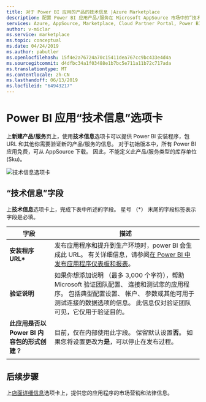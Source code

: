 ```yaml
---
title: 对于 Power BI 应用的产品的技术信息 |Azure Marketplace
description: 配置 Power BI 应用产品/服务在 Microsoft AppSource 市场中的“技术信息”字段。
services: Azure, AppSource, Marketplace, Cloud Partner Portal, Power BI
author: v-miclar
ms.service: marketplace
ms.topic: conceptual
ms.date: 04/24/2019
ms.author: pabutler
ms.openlocfilehash: 15f4e2a76724a70c15411dea767cc9bc433e4d4a
ms.sourcegitcommit: d4dfbc34a1f03488e1b7bc5e711a11b72c717ada
ms.translationtype: MT
ms.contentlocale: zh-CN
ms.lasthandoff: 06/13/2019
ms.locfileid: "64943217"
---
```

# <a name="power-bi-apps-technical-info-tab"></a>Power BI 应用“技术信息”选项卡

上**新建产品/服务**页上，使用**技术信息**选项卡可以提供 Power BI 安装程序，包 URL 和其他你需要验证新的产品/服务的信息。  对于初始版本中，所有 Power BI 应用免费，可从 AppSource 下载。 因此，不能定义此产品/服务类型的库存单位 (Sku)。

![技术信息选项卡](./media/technical-info-tab.png)


## <a name="technical-info-fields"></a>“技术信息”字段 

上**技术信息**选项卡上，完成下表中所述的字段。 星号 （*） 末尾的字段标签表示字段是必填。

|        字段          |  描述                                                                 |
|    ---------------    |  ----------------------------------------------------------------------------|
| **安装程序 URL\***     | 发布应用程序和提升到生产环境时，power BI 会生成此 URL。  有关详细信息，请参阅[在 Power BI 中发布应用程序仪表板和报表](https://docs.microsoft.com/power-bi/service-create-distribute-apps)。  |
|  **验证说明**  |  如果你想添加说明 （最多 3,000 个字符），帮助 Microsoft 验证团队配置、 连接和测试您的应用程序。 包括典型配置设置、 帐户、 参数或其他可用于测试连接的数据选项的信息。 此信息仅对验证团队可见，它仅用于验证目的。  |
| **此应用是否以 Power BI 内容包的形式创建？** | 目前，仅在内部使用此字段。 保留默认设置**否**。 如果您将设置更改为**是**，可以停止在发布过程。  |  
|  |  |


## <a name="next-steps"></a>后续步骤

上[店面详细信息](./cpp-storefront-details-tab.md)选项卡上，提供您的应用程序的市场营销和法律信息。

